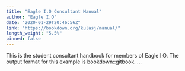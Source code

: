```yaml
---
title: "Eagle I.O Consultant Manual"
author: "Eagle I.O"
date: "2020-01-29T20:46:56Z"
link: "https://bookdown.org/kulasj/manual/"
length_weight: "5.5%"
pinned: false
---
```


This is the student consultant handbook for members of Eagle I.O. The output format for this example is bookdown::gitbook. ...
